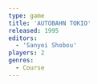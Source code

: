 ```yaml
---
type: game
title: 'AUTOBAHN TOKIO'
released: 1995
editors: 
  - 'Sanyei Shobou'
players: 2
genres:
  - Course
---
```

